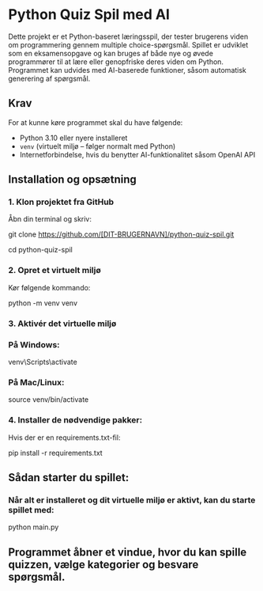 # Python Quiz Spil med AI

Dette projekt er et Python-baseret læringsspil, der tester brugerens viden om programmering gennem multiple choice-spørgsmål. Spillet er udviklet som en eksamensopgave og kan bruges af både nye og øvede programmører til at lære eller genopfriske deres viden om Python. Programmet kan udvides med AI-baserede funktioner, såsom automatisk generering af spørgsmål.

## Krav

For at kunne køre programmet skal du have følgende:

- Python 3.10 eller nyere installeret
- `venv` (virtuelt miljø – følger normalt med Python)
- Internetforbindelse, hvis du benytter AI-funktionalitet såsom OpenAI API

## Installation og opsætning

### 1. Klon projektet fra GitHub

Åbn din terminal og skriv:

git clone https://github.com/[DIT-BRUGERNAVN]/python-quiz-spil.git

cd python-quiz-spil


### 2. Opret et virtuelt miljø

Kør følgende kommando:

python -m venv venv

### 3. Aktivér det virtuelle miljø

### På Windows:

venv\Scripts\activate

### På Mac/Linux:

source venv/bin/activate


### 4. Installer de nødvendige pakker:

Hvis der er en requirements.txt-fil:

pip install -r requirements.txt

## Sådan starter du spillet:

### Når alt er installeret og dit virtuelle miljø er aktivt, kan du starte spillet med:

python main.py


## Programmet åbner et vindue, hvor du kan spille quizzen, vælge kategorier og besvare spørgsmål.
